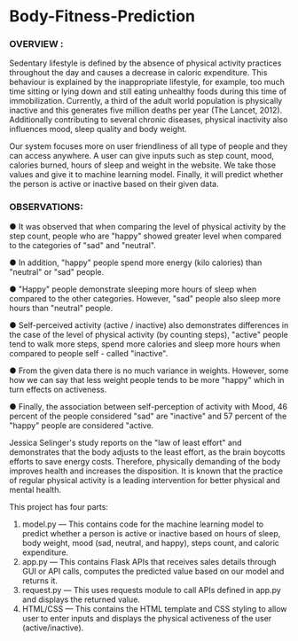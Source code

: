 # Body-Fitness-Prediction

### OVERVIEW : 
Sedentary lifestyle is defined by the absence of physical activity practices throughout the day and causes a decrease in caloric expenditure. This behaviour is explained by the inappropriate lifestyle, for example, too much time sitting or lying down and still eating unhealthy foods during this time of immobilization. Currently, a third of the adult world population is physically inactive and this generates five million deaths per year (The Lancet, 2012). Additionally contributing to several chronic diseases, physical inactivity also influences mood, sleep quality and body weight.


Our system focuses more on user friendliness of all type of people and they can access anywhere. A user can give inputs such as step count, mood, calories burned, hours of sleep and weight in the website. We take those values and give it to machine learning model. Finally, it will predict whether the person is active or inactive based on their given data.


### OBSERVATIONS: 
●	It was observed that when comparing the level of physical activity by the step count, people who are "happy" showed greater level when compared to the categories of "sad" and "neutral".

●	In addition, "happy" people spend more energy (kilo calories) than "neutral" or "sad" people.

●	"Happy" people demonstrate sleeping more hours of sleep when compared to the other categories. However, "sad" people also sleep more hours than "neutral" people.

●	Self-perceived activity (active / inactive) also demonstrates differences in the case of the level of physical activity (by counting steps), "active" people tend to walk more steps, spend more calories and sleep more hours when compared to people self - called "inactive".

●	From the given data there is no much variance in weights. However, some how we can say that less weight people tends to be more "happy" which in turn effects on activeness.

●	Finally, the association between self-perception of activity with Mood, 46 percent of the people considered "sad" are "inactive" and 57 percent of the "happy" people are considered "active.

Jessica Selinger's study reports on the "law of least effort" and demonstrates that the body adjusts to the least effort, as the brain boycotts efforts to save energy costs. Therefore, physically demanding of the body improves health and increases the disposition. It is known that the practice of regular physical activity is a leading intervention for better physical and mental health.


This project has four parts:
1. model.py — This contains code for the machine learning model to predict whether a
person is active or inactive based on hours of sleep, body weight, mood (sad, neutral,
and happy), steps count, and caloric expenditure.
2. app.py — This contains Flask APIs that receives sales details through GUI or API
calls, computes the predicted value based on our model and returns it.
3. request.py — This uses requests module to call APIs defined in app.py and displays
the returned value.
4. HTML/CSS — This contains the HTML template and CSS styling to allow user to
enter inputs and displays the physical activeness of the user (active/inactive).
